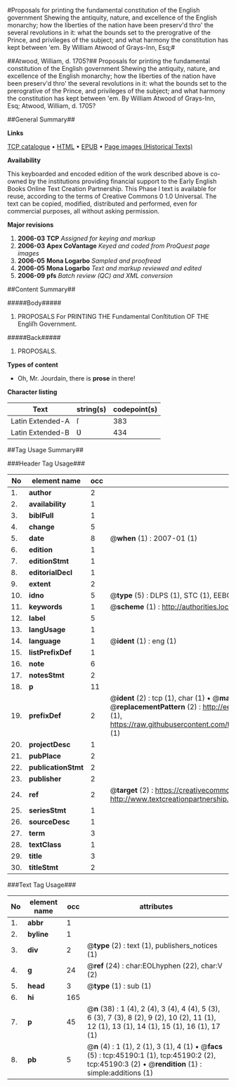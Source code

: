 #Proposals for printing the fundamental constitution of the English government Shewing the antiquity, nature, and excellence of the English monarchy; how the liberties of the nation have been preserv'd thro' the several revolutions in it: what the bounds set to the prerogrative of the Prince, and privileges of the subject; and what harmony the constitution has kept between 'em. By William Atwood of Grays-Inn, Esq;#

##Atwood, William, d. 1705?##
Proposals for printing the fundamental constitution of the English government Shewing the antiquity, nature, and excellence of the English monarchy; how the liberties of the nation have been preserv'd thro' the several revolutions in it: what the bounds set to the prerogrative of the Prince, and privileges of the subject; and what harmony the constitution has kept between 'em. By William Atwood of Grays-Inn, Esq;
Atwood, William, d. 1705?

##General Summary##

**Links**

[TCP catalogue](http://www.ota.ox.ac.uk/tcp/)  • 
[HTML](http://tei.it.ox.ac.uk/tcp/Texts-HTML/free/A26/A26176.html)  • 
[EPUB](http://tei.it.ox.ac.uk/tcp/Texts-EPUB/free/A26/A26176.epub) • 
[Page images (Historical Texts)](https://data.historicaltexts.jisc.ac.uk/view?pubId=eebo-99897109e&pageId=eebo-99897109e-45190-1)

**Availability**

This keyboarded and encoded edition of the
	       work described above is co-owned by the institutions
	       providing financial support to the Early English Books
	       Online Text Creation Partnership. This Phase I text is
	       available for reuse, according to the terms of Creative
	       Commons 0 1.0 Universal. The text can be copied,
	       modified, distributed and performed, even for
	       commercial purposes, all without asking permission.

**Major revisions**

1. __2006-03__ __TCP__ *Assigned for keying and markup*
1. __2006-03__ __Apex CoVantage__ *Keyed and coded from ProQuest page images*
1. __2006-05__ __Mona Logarbo__ *Sampled and proofread*
1. __2006-05__ __Mona Logarbo__ *Text and markup reviewed and edited*
1. __2006-09__ __pfs__ *Batch review (QC) and XML conversion*

##Content Summary##

#####Body#####

1. PROPOSALS For PRINTING THE Fundamental Conſtitution OF THE Engliſh Government.

#####Back#####

1. PROPOSALS.

**Types of content**

  * Oh, Mr. Jourdain, there is **prose** in there!

**Character listing**


|Text|string(s)|codepoint(s)|
|---|---|---|
|Latin Extended-A|ſ|383|
|Latin Extended-B|Ʋ|434|

##Tag Usage Summary##

###Header Tag Usage###

|No|element name|occ|attributes|
|---|---|---|---|
|1.|__author__|2||
|2.|__availability__|1||
|3.|__biblFull__|1||
|4.|__change__|5||
|5.|__date__|8| @__when__ (1) : 2007-01 (1)|
|6.|__edition__|1||
|7.|__editionStmt__|1||
|8.|__editorialDecl__|1||
|9.|__extent__|2||
|10.|__idno__|5| @__type__ (5) : DLPS (1), STC (1), EEBO-CITATION (1), PROQUEST (1), VID (1)|
|11.|__keywords__|1| @__scheme__ (1) : http://authorities.loc.gov/ (1)|
|12.|__label__|5||
|13.|__langUsage__|1||
|14.|__language__|1| @__ident__ (1) : eng (1)|
|15.|__listPrefixDef__|1||
|16.|__note__|6||
|17.|__notesStmt__|2||
|18.|__p__|11||
|19.|__prefixDef__|2| @__ident__ (2) : tcp (1), char (1)  •  @__matchPattern__ (2) : ([0-9\-]+):([0-9IVX]+) (1), (.+) (1)  •  @__replacementPattern__ (2) : http://eebo.chadwyck.com/downloadtiff?vid=$1&page=$2 (1), https://raw.githubusercontent.com/textcreationpartnership/Texts/master/tcpchars.xml#$1 (1)|
|20.|__projectDesc__|1||
|21.|__pubPlace__|2||
|22.|__publicationStmt__|2||
|23.|__publisher__|2||
|24.|__ref__|2| @__target__ (2) : https://creativecommons.org/publicdomain/zero/1.0/ (1), http://www.textcreationpartnership.org/docs/. (1)|
|25.|__seriesStmt__|1||
|26.|__sourceDesc__|1||
|27.|__term__|3||
|28.|__textClass__|1||
|29.|__title__|3||
|30.|__titleStmt__|2||


###Text Tag Usage###

|No|element name|occ|attributes|
|---|---|---|---|
|1.|__abbr__|1||
|2.|__byline__|1||
|3.|__div__|2| @__type__ (2) : text (1), publishers_notices (1)|
|4.|__g__|24| @__ref__ (24) : char:EOLhyphen (22), char:V (2)|
|5.|__head__|3| @__type__ (1) : sub (1)|
|6.|__hi__|165||
|7.|__p__|45| @__n__ (38) : 1 (4), 2 (4), 3 (4), 4 (4), 5 (3), 6 (3), 7 (3), 8 (2), 9 (2), 10 (2), 11 (1), 12 (1), 13 (1), 14 (1), 15 (1), 16 (1), 17 (1)|
|8.|__pb__|5| @__n__ (4) : 1 (1), 2 (1), 3 (1), 4 (1)  •  @__facs__ (5) : tcp:45190:1 (1), tcp:45190:2 (2), tcp:45190:3 (2)  •  @__rendition__ (1) : simple:additions (1)|
